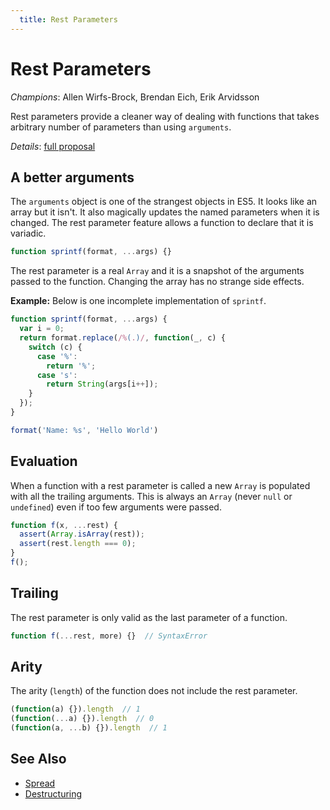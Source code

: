 ```yaml
---
  title: Rest Parameters
---
```


# Rest Parameters

*Champions*: Allen Wirfs-Brock, Brendan Eich, Erik Arvidsson<br/>

Rest parameters provide a cleaner way of dealing with functions that takes
arbitrary number of parameters than using `arguments`.

*Details*: [full proposal](details)

## A better arguments

The `arguments` object is one of the strangest objects in ES5. It looks like an
array but it isn't. It also magically updates the named parameters when it is
changed. The rest parameter feature allows a function to declare that it is
variadic.

```javascript
function sprintf(format, ...args) {}
```

The rest parameter is a real `Array` and it is a snapshot of the arguments
passed to the function. Changing the array has no strange side effects.

**Example:** Below is one incomplete implementation of `sprintf`.

```javascript
function sprintf(format, ...args) {
  var i = 0;
  return format.replace(/%(.)/, function(_, c) {
    switch (c) {
      case '%':
        return '%';
      case 's':
        return String(args[i++]);
    }
  });
}

format('Name: %s', 'Hello World')
```

## Evaluation

When a function with a rest parameter is called a new `Array` is populated with
all the trailing arguments. This is always an `Array` (never `null` or
`undefined`) even if too few arguments were passed.

```javascript
function f(x, ...rest) {
  assert(Array.isArray(rest));
  assert(rest.length === 0);
}
f();
```


## Trailing

The rest parameter is only valid as the last parameter of a function.

```javascript
function f(...rest, more) {}  // SyntaxError
```

## Arity

The arity (`length`) of the function does not include the rest parameter.

```javascript
(function(a) {}).length  // 1
(function(...a) {}).length  // 0
(function(a, ...b) {}).length  // 1
```


## See Also

- [Spread](/es6/spread)
- [Destructuring](/es6/destructuring)

